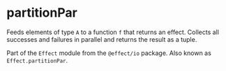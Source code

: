 # partitionPar

Feeds elements of type `A` to a function `f` that returns an effect.
Collects all successes and failures in parallel and returns the result as a
tuple.

Part of the `Effect` module from the `@effect/io` package. Also known as `Effect.partitionPar`.
